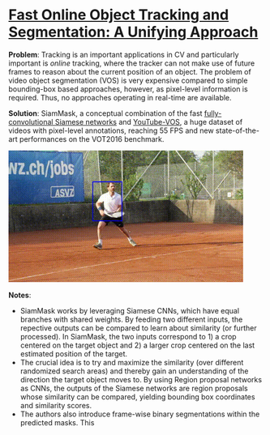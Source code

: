 
# [Fast Online Object Tracking and Segmentation: A Unifying Approach](https://arxiv.org/pdf/1812.05050.pdf)

**Problem**: Tracking is an important applications in CV and particularly important is *online* tracking, where the tracker can not make use of future frames to reason about the current position of an object. The problem of video object segmentation (VOS) is very expensive compared to simple bounding-box based approaches, however, as pixel-level information is required. Thus, no approaches operating in real-time are available.

**Solution**: SiamMask, a conceptual combination of the fast [fully-convolutional Siamese networks](https://arxiv.org/abs/1606.09549) and [YouTube-VOS](https://youtube-vos.org/), a huge dataset of videos with pixel-level annotations, reaching 55 FPS and new state-of-the-art performances on the VOT2016 benchmark.


![SiamMask](../images/687474703a2f2f7777772e726f626f74732e6f782e61632e756b2f7e7177616e672f5369616d4d61736b2f696d672f5369616d4d61736b5f64656d6f2e676966.gif?raw=true "Demonstration of SiamMask")


**Notes**:
* SiamMask works by leveraging Siamese CNNs, which have equal branches with shared weights. By feeding two different inputs, the repective outputs can be compared to learn about similarity (or further processed). In SiamMask, the two inputs correspond to 1) a crop centered on the target object and 2) a larger crop centered on the last estimated position of the target. 
* The crucial idea is to try and maximize the similarity (over different randomized search areas) and thereby gain an understanding of the direction the target object moves to. By using Region proposal networks as CNNs, the outputs of the Siamese networks are region proposals whose similarity can be compared, yielding bounding box coordinates and similarity scores.
* The authors also introduce frame-wise binary segmentations within the predicted masks. This 
